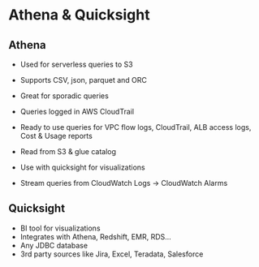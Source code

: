 # Athena & Quicksight

## Athena

* Used for serverless queries to S3
* Supports CSV, json, parquet and ORC
* Great for sporadic queries
* Queries logged in AWS CloudTrail
* Ready to use queries for VPC flow logs, CloudTrail, ALB access logs, Cost & Usage reports

* Read from S3 & glue catalog
* Use with quicksight for visualizations
* Stream queries from CloudWatch Logs -> CloudWatch Alarms

## Quicksight

* BI tool for visualizations
* Integrates with Athena, Redshift, EMR, RDS...
* Any JDBC database
* 3rd party sources like Jira, Excel, Teradata, Salesforce